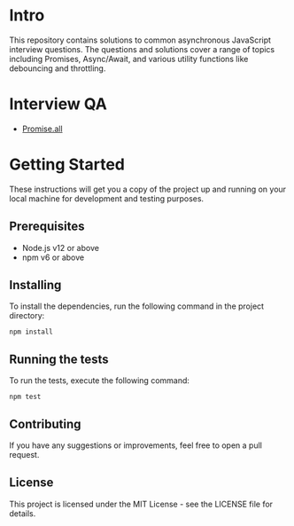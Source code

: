 # Intro
This repository contains solutions to common asynchronous JavaScript interview questions. The questions and solutions cover a range of topics including Promises, Async/Await, and various utility functions like debouncing and throttling.

# Interview QA
- [Promise.all](https://github.com/akshaykhanna/AsyncJSInterviewQuestions/blob/main/tests/promise-all.test.js)

# Getting Started
These instructions will get you a copy of the project up and running on your local machine for development and testing purposes.

## Prerequisites
- Node.js v12 or above
- npm v6 or above
## Installing
To install the dependencies, run the following command in the project directory:
```
npm install
```
## Running the tests
To run the tests, execute the following command:
```
npm test
```
## Contributing
If you have any suggestions or improvements, feel free to open a pull request.

## License
This project is licensed under the MIT License - see the LICENSE file for details.
